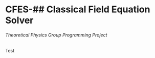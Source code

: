 # CFES-## Classical Field Equation Solver
###### Theoretical Physics Group Programming Project

Test
